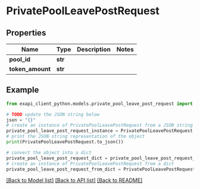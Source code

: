 # PrivatePoolLeavePostRequest


## Properties

Name | Type | Description | Notes
------------ | ------------- | ------------- | -------------
**pool_id** | **str** |  | 
**token_amount** | **str** |  | 

## Example

```python
from exapi_client_python.models.private_pool_leave_post_request import PrivatePoolLeavePostRequest

# TODO update the JSON string below
json = "{}"
# create an instance of PrivatePoolLeavePostRequest from a JSON string
private_pool_leave_post_request_instance = PrivatePoolLeavePostRequest.from_json(json)
# print the JSON string representation of the object
print(PrivatePoolLeavePostRequest.to_json())

# convert the object into a dict
private_pool_leave_post_request_dict = private_pool_leave_post_request_instance.to_dict()
# create an instance of PrivatePoolLeavePostRequest from a dict
private_pool_leave_post_request_from_dict = PrivatePoolLeavePostRequest.from_dict(private_pool_leave_post_request_dict)
```
[[Back to Model list]](../README.md#documentation-for-models) [[Back to API list]](../README.md#documentation-for-api-endpoints) [[Back to README]](../README.md)


